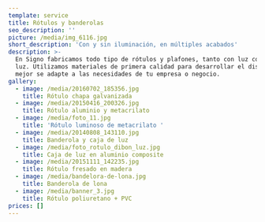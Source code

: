 ```yaml
---
template: service
title: Rótulos y banderolas
seo_description: ''
picture: /media/img_6116.jpg
short_description: 'Con y sin iluminación, en múltiples acabados'
description: >-
  En Signo fabricamos todo tipo de rótulos y plafones, tanto con luz como sin
  luz. Utilizamos materiales de primera calidad para desarrollar el diseño que
  mejor se adapte a las necesidades de tu empresa o negocio.
gallery:
  - image: /media/20160702_185356.jpg
    title: Rótulo chapa galvanizada
  - image: /media/20150416_200326.jpg
    title: Rótulo aluminio y metacrilato
  - image: /media/foto_11.jpg
    title: 'Rótulo luminoso de metacrilato '
  - image: /media/20140808_143110.jpg
    title: Banderola y caja de luz
  - image: /media/foto_rotulo_dibon_luz.jpg
    title: Caja de luz en aluminio composite
  - image: /media/20151111_142235.jpg
    title: Rótulo fresado en madera
  - image: /media/bandelora-de-lona.jpg
    title: Banderola de lona
  - image: /media/banner_3.jpg
    title: Rótulo poliuretano + PVC
prices: []
---
```


